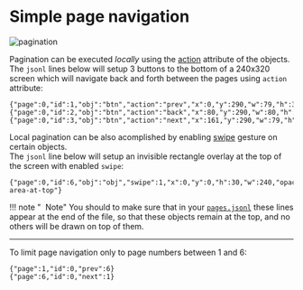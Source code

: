 
<h1>Simple page navigation</h1>

![pagination](https://user-images.githubusercontent.com/1550668/115120975-aa96c480-9fb0-11eb-9bda-95abcc16ec8e.png)

Pagination can be executed _locally_ using the [action](objects.md#actions) attribute of the objects.  
The `jsonl` lines below will setup 3 buttons to the bottom of a 240x320 screen which will navigate back and forth between the pages using `action` attribute:

```text
{"page":0,"id":1,"obj":"btn","action":"prev","x":0,"y":290,"w":79,"h":32,"bg_color":"#2C3E50","text":"\uE141","text_color":"#FFFFFF","radius":0,"border_side":0,"text_font":28}
{"page":0,"id":2,"obj":"btn","action":"back","x":80,"y":290,"w":80,"h":32,"bg_color":"#2C3E50","text":"\uE2DC","text_color":"#FFFFFF","radius":0,"border_side":0,"text_font":22}
{"page":0,"id":3,"obj":"btn","action":"next","x":161,"y":290,"w":79,"h":32,"bg_color":"#2C3E50","text":"\uE142","text_color":"#FFFFFF","radius":0,"border_side":0,"text_font":28}
```

Local pagination can be also acomplished by enabling [swipe](objects.md#swipe) gesture on certain objects.  
The `jsonl` line below will setup an invisible rectangle overlay at the top of the screen with enabled `swipe`:

```text
{"page":0,"id":6,"obj":"obj","swipe":1,"x":0,"y":0,"h":30,"w":240,"opacity":0,"comment":"swipe-area-at-top"}
```


!!! note "<i class='fa fa-info-circle'></i>&nbsp; Note" 
    You should to make sure that in your [`pages.jsonl`](pages.md#pagesjsonl) these lines appear at the end of the file, so that these objects remain at the top, and no others will be drawn on top of them.


* * * * *

To limit page navigation only to page numbers between 1 and 6:

```text
{"page":1,"id":0,"prev":6}
{"page":6,"id":0,"next":1}
```

